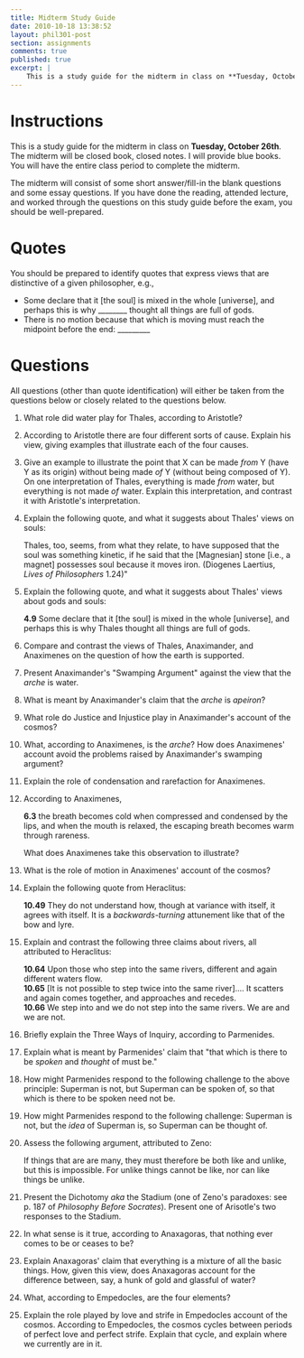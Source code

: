 ```yaml
---
title: Midterm Study Guide
date: 2010-10-18 13:38:52
layout: phil301-post
section: assignments
comments: true
published: true
excerpt: |
    This is a study guide for the midterm in class on **Tuesday, October 26th**. The midterm will be closed book, closed notes. I will provide blue books. You will have the entire class period to complete the midterm.
---
```


# Instructions #

This is a study guide for the midterm in class on **Tuesday, October 26th**. The midterm will be closed book, closed notes. I will provide blue books. You will have the entire class period to complete the midterm.

The midterm will consist of some short answer/fill-in the blank questions and some essay questions. If you have done the reading, attended lecture, and worked through the questions on this study guide before the exam, you should be well-prepared.

# Quotes #

You should be prepared to identify quotes that express views that are distinctive of a given philosopher, e.g.,

-   Some declare that it [the soul] is mixed in the whole [universe], and perhaps this is why \_\_\_\_\_\_\_\_ thought all things are full of gods.
-   There is no motion because that which is moving must reach the midpoint before the end: \_\_\_\_\_\_\_\_\_

# Questions

All questions (other than quote identification) will either be taken from the questions below or closely related to the questions below. 

1.  What role did water play for Thales, according to Aristotle?
2.  According to Aristotle there are four different sorts of cause. Explain his view, giving examples that illustrate each of the four causes.
3.  Give an example to illustrate the point that X can be made *from* Y (have Y as its origin) without being made *of* Y (without being composed of Y). On one interpretation of Thales, everything is made *from* water, but everything is not made *of* water. Explain this interpretation, and contrast it with Aristotle's interpretation.
4.  Explain the following quote, and what it suggests about Thales' views on souls:

    Thales, too, seems, from what they relate, to have supposed that the soul was something kinetic, if he said that the [Magnesian] stone [i.e., a magnet] possesses soul because it moves iron. (Diogenes Laertius, *Lives of Philosophers* 1.24)"

5.  Explain the following quote, and what it suggests about Thales' views about gods and souls:

    **4.9** Some declare that it [the soul] is mixed in the whole [universe], and perhaps this is why Thales thought all things are full of gods.

6.  Compare and contrast the views of Thales, Anaximander, and Anaximenes on the question of how the earth is supported.
7.  Present Anaximander's "Swamping Argument" against the view that the *arche* is water.
8.  What is meant by Anaximander's claim that the *arche* is *apeiron*?
9.  What role do Justice and Injustice play in Anaximander's account of the cosmos?
10. What, according to Anaximenes, is the *arche*? How does Anaximenes' account avoid the problems raised by Anaximander's swamping argument?
11. Explain the role of condensation and rarefaction for Anaximenes.
12. According to Anaximenes,

    **6.3** the breath becomes cold when compressed and condensed by the lips, and when the mouth is relaxed, the escaping breath becomes warm through rareness.

    What does Anaximenes take this observation to illustrate?
13. What is the role of motion in Anaximenes' account of the cosmos?
14. Explain the following quote from Heraclitus:

    **10.49** They do not understand how, though at variance with itself, it agrees with itself. It is a *backwards-turning* attunement like that of the bow and lyre.

15. Explain and contrast the following three claims about rivers, all attributed to Heraclitus:

    **10.64** Upon those who step into the same rivers, different and again different waters flow.  
    **10.65** [It is not possible to step twice into the same river].... It scatters and again comes together, and approaches and recedes.  
    **10.66** We step into and we do not step into the same rivers. We are and we are not.  

16. Briefly explain the Three Ways of Inquiry, according to Parmenides.
17. Explain what is meant by Parmenides' claim that "that which is there to be *spoken* and *thought* of must be."
18. How might Parmenides respond to the following challenge to the above principle: Superman is not, but Superman can be spoken of, so that which is there to be spoken need not be.
19. How might Parmenides respond to the following challenge: Superman is not, but the *idea* of Superman is, so Superman can be thought of.
20. Assess the following argument, attributed to Zeno:

    If things that are are many, they must therefore be both like and unlike, but this is impossible. For unlike things cannot be like, nor can like things be unlike.

21. Present the Dichotomy *aka* the Stadium (one of Zeno's paradoxes: see p. 187 of *Philosophy Before Socrates*). Present one of Arisotle's two responses to the Stadium.
22. In what sense is it true, according to Anaxagoras, that nothing ever comes to be or ceases to be?
23. Explain Anaxagoras' claim that everything is a mixture of all the basic things. How, given this view, does Anaxagoras account for the difference between, say, a hunk of gold and glassful of water?
24. What, according to Empedocles, are the four elements?
25. Explain the role played by love and strife in Empedocles account of the cosmos. According to Empedocles, the cosmos cycles between periods of perfect love and perfect strife. Explain that cycle, and explain where we currently are in it.

